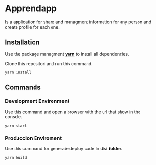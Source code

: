 # Apprendapp

Is a application for share and managment information for any person and create profile for each one.

## Installation

Use the package managment [**yarn**](https://classic.yarnpkg.com/en/docs/install) to install all dependencies.

Clone this repositori and run this command.

```javascript
yarn install
```

## Commands

### Development Environment

Use this command and open a browser with the url that show in the console.

```javascript
yarn start
```

### Produccion Enviroment

Use this command for generate deploy code in dist **folder**.

```javascript
yarn build
```
